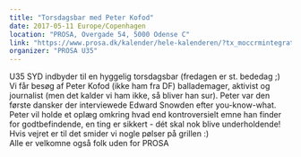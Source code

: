 ```yaml
---
title: "Torsdagsbar med Peter Kofod"
date: 2017-05-11 Europe/Copenhagen
location: "PROSA, Overgade 54, 5000 Odense C"
link: "https://www.prosa.dk/kalender/hele-kalenderen/?tx_moccrmintegration_courses%5Bcourse%5D=1221&tx_moccrmintegration_courses%5Baction%5D=show&tx_moccrmintegration_courses%5Bcontroller%5D=Course&cHash=2544c0e86d477ae21f5131f389d20fc1"
organizer: "PROSA U35"
---
```

U35 SYD indbyder til en hyggelig torsdagsbar (fredagen er st. bededag ;)<br />
Vi får besøg af Peter Kofod (ikke ham fra DF) ballademager, aktivist og journalist (men det kalder vi ham ikke, så bliver han sur). Peter var den første dansker der interviewede Edward Snowden efter you-know-what. <br />
Peter vil holde et oplæg omkring hvad end kontroversielt emne han finder for godtbefindende, en ting er sikkert - dét skal nok blive underholdende! Hvis vejret er til det smider vi nogle pølser på grillen :)<br />
Alle er velkomne også folk uden for PROSA
